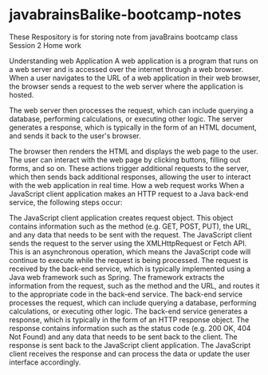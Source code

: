 # javabrainsBalike-bootcamp-notes
These Respository is for storing note from javaBrains bootcamp class
Session 2 Home work

Understanding web Application
A web application is a program that runs on a web server and is accessed over the internet through a web browser. When a user navigates to the URL of a web application in their web browser, the browser sends a request to the web server where the application is hosted.

The web server then processes the request, which can include querying a database, performing calculations, or executing other logic. The server generates a response, which is typically in the form of an HTML document, and sends it back to the user's browser.

The browser then renders the HTML and displays the web page to the user. The user can interact with the web page by clicking buttons, filling out forms, and so on. These actions trigger additional requests to the server, which then sends back additional responses, allowing the user to interact with the web application in real time.
How a web request works
When a JavaScript client application makes an HTTP request to a Java back-end service, the following steps occur:

The JavaScript client application creates request object. This object contains information such as the method (e.g. GET, POST, PUT), the URL, and any data that needs to be sent with the request.
The JavaScript client sends the request to the server using the XMLHttpRequest or Fetch API. This is an asynchronous operation, which means the JavaScript code will continue to execute while the request is being processed.
The request is received by the back-end service, which is typically implemented using a Java web framework such as Spring. The framework extracts the information from the request, such as the method and the URL, and routes it to the appropriate code in the back-end service.
The back-end service processes the request, which can include querying a database, performing calculations, or executing other logic.
The back-end service generates a response, which is typically in the form of an HTTP response object. The response contains information such as the status code (e.g. 200 OK, 404 Not Found) and any data that needs to be sent back to the client.
The response is sent back to the JavaScript client application. The JavaScript client receives the response and can process the data or update the user interface accordingly.
